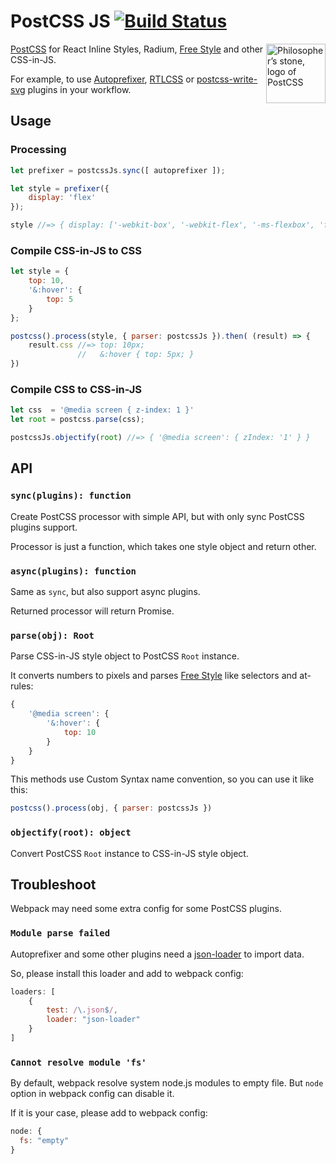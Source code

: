 # PostCSS JS [![Build Status][ci-img]][ci]

<img align="right" width="95" height="95"
     title="Philosopher’s stone, logo of PostCSS"
     src="http://postcss.github.io/postcss/logo.svg">

[PostCSS] for React Inline Styles, Radium, [Free Style] and other CSS-in-JS.

For example, to use [Autoprefixer], [RTLCSS] or [postcss-write-svg] plugins
in your workflow.

[postcss-write-svg]: https://github.com/jonathantneal/postcss-write-svg
[Autoprefixer]:      https://github.com/postcss/autoprefixer
[Free Style]:        https://github.com/blakeembrey/free-style
[PostCSS]:           https://github.com/postcss/postcss
[RTLCSS]:            https://github.com/MohammadYounes/rtlcss
[ci-img]:            https://travis-ci.org/postcss/postcss-js.svg
[ci]:                https://travis-ci.org/postcss/postcss-js

## Usage

### Processing

```js
let prefixer = postcssJs.sync([ autoprefixer ]);

let style = prefixer({
    display: 'flex'
});

style //=> { display: ['-webkit-box', '-webkit-flex', '-ms-flexbox', 'flex'] }
```

### Compile CSS-in-JS to CSS

```js
let style = {
    top: 10,
    '&:hover': {
        top: 5
    }
};

postcss().process(style, { parser: postcssJs }).then( (result) => {
    result.css //=> top: 10px;
               //   &:hover { top: 5px; }
})
```

### Compile CSS to CSS-in-JS

```js
let css  = '@media screen { z-index: 1 }'
let root = postcss.parse(css);

postcssJs.objectify(root) //=> { '@media screen': { zIndex: '1' } }
```

## API

### `sync(plugins): function`

Create PostCSS processor with simple API, but with only sync PostCSS plugins
support.

Processor is just a function, which takes one style object and return other.

### `async(plugins): function`

Same as `sync`, but also support async plugins.

Returned processor will return Promise.

### `parse(obj): Root`

Parse CSS-in-JS style object to PostCSS `Root` instance.

It converts numbers to pixels and parses
[Free Style] like selectors and at-rules:

```js
{
    '@media screen': {
        '&:hover': {
            top: 10
        }
    }
}
```

This methods use Custom Syntax name convention, so you can use it like this:

```js
postcss().process(obj, { parser: postcssJs })
```

### `objectify(root): object`

Convert PostCSS `Root` instance to CSS-in-JS style object.

## Troubleshoot

Webpack may need some extra config for some PostCSS plugins.

### `Module parse failed`

Autoprefixer and some other plugins
need a [json-loader](https://github.com/webpack/json-loader) to import data.

So, please install this loader and add to webpack config:

```js
loaders: [
    {
        test: /\.json$/,
        loader: "json-loader"
    }
]
```

### `Cannot resolve module 'fs'`

By default, webpack resolve system node.js modules to empty file.
But `node` option in webpack config can disable it.

If it is your case, please add to webpack config:

```js
node: {
  fs: "empty"
}
```
